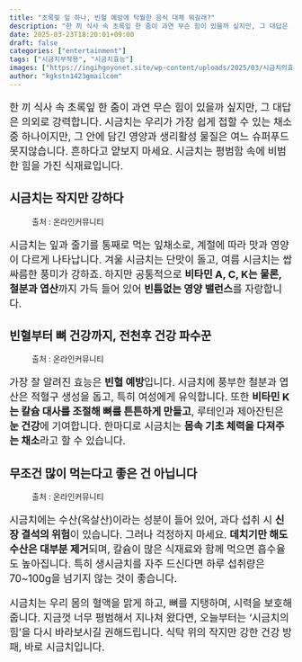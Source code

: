 ```yaml
---
title: "초록빛 잎 하나, 빈혈 예방에 탁월한 음식 대체 뭐길래?"
description: "한 끼 식사 속 초록잎 한 줌이 과연 무슨 힘이 있을까 싶지만, 그 대답은 의외로 강력합니다. 시금치는 우리가 가장 쉽게 접할 수 있는 채소 중 하나이지만, 그 안에 담긴 영양과 생리활성 물질은 여느 슈퍼푸드 못지않습니다. 흔하다고 얕보지 마세요. 시금치는 평범함 속에"
date: 2025-03-23T18:20:01+09:00
draft: false
categories: ["entertainment"]
tags: ["시금치부작용", "시금치효능"]
images: ["https://ingihgoyonet.site/wp-content/uploads/2025/03/시금치의효능-1024x683.jpg", "https://ingihgoyonet.site/wp-content/uploads/2025/03/시금치의-뛰어난-효능-1024x683.jpg", "https://ingihgoyonet.site/wp-content/uploads/2025/03/시금치요리-1024x683.jpg"]
author: "kgkstn1423gmailcom"
---
```


<p style="font-size:18px">한 끼 식사 속 초록잎 한 줌이 과연 무슨 힘이 있을까 싶지만, 그 대답은 의외로 강력합니다. 시금치는 우리가 가장 쉽게 접할 수 있는 채소 중 하나이지만, 그 안에 담긴 영양과 생리활성 물질은 여느 슈퍼푸드 못지않습니다. 흔하다고 얕보지 마세요. 시금치는 평범함 속에 비범한 힘을 가진 식재료입니다.</p> <h2 >시금치는 작지만 강하다</h2> <figure ><img src="https://ingihgoyonet.site/wp-content/uploads/2025/03/시금치의효능-1024x683.jpg" alt="" style="aspect-ratio:16/9;object-fit:cover"/><figcaption >출처 : 온라인커뮤니티</figcaption></figure> <p style="font-size:18px">시금치는 잎과 줄기를 통째로 먹는 잎채소로, 계절에 따라 맛과 영양이 다르게 나타납니다. 겨울 시금치는 단맛이 돌고, 여름 시금치는 쌉싸름한 풍미가 강하죠. 하지만 공통적으로 <strong>비타민 A, C, K는 물론, 철분과 엽산</strong>까지 가득 들어 있어 <strong>빈틈없는 영양 밸런스</strong>를 자랑합니다.</p> <h2 >빈혈부터 뼈 건강까지, 전천후 건강 파수꾼</h2> <figure ><img src="https://ingihgoyonet.site/wp-content/uploads/2025/03/시금치의-뛰어난-효능-1024x683.jpg" alt="" style="aspect-ratio:16/9;object-fit:cover"/><figcaption >출처 : 온라인커뮤니티</figcaption></figure> <p style="font-size:18px">가장 잘 알려진 효능은 <strong>빈혈 예방</strong>입니다. 시금치에 풍부한 철분과 엽산은 적혈구 생성을 돕고, 특히 여성에게 유익합니다. 또한 <strong>비타민 K는 칼슘 대사를 조절해 뼈를 튼튼하게 만들고</strong>, 루테인과 제아잔틴은 <strong>눈 건강</strong>에 기여합니다. 한마디로 시금치는 <strong>몸속 기초 체력을 다져주는 채소</strong>라고 할 수 있습니다.</p> <h2 >무조건 많이 먹는다고 좋은 건 아닙니다</h2> <figure ><img src="https://ingihgoyonet.site/wp-content/uploads/2025/03/시금치요리-1024x683.jpg" alt="" style="aspect-ratio:16/9;object-fit:cover"/><figcaption >출처 : 온라인커뮤니티</figcaption></figure> <p style="font-size:18px">시금치에는 수산(옥살산)이라는 성분이 들어 있어, 과다 섭취 시 <strong>신장 결석의 위험</strong>이 있습니다. 그러나 걱정하지 마세요. <strong>데치기만 해도 수산은 대부분 제거</strong>되며, 칼슘이 많은 식재료와 함께 먹으면 흡수율도 높아집니다. 특히 생시금치를 자주 드신다면 하루 섭취량은 70~100g을 넘기지 않는 것이 좋습니다.</p> <p style="font-size:18px">시금치는 우리 몸의 혈액을 맑게 하고, 뼈를 지탱하며, 시력을 보호해줍니다. 지금껏 너무 평범해서 지나쳐 왔다면, 오늘부터는 ‘시금치의 힘’을 다시 바라보시길 권해드립니다. 식탁 위의 작지만 강한 건강 방패, 바로 시금치입니다.</p>
